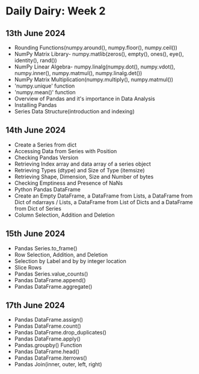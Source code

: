 # Daily Dairy: Week 2

## 13th June 2024

- Rounding Functions(numpy.around(), numpy.floor(), numpy.ceil())
- NumPy Matrix Library- numpy.matlib(zeros(), empty(), ones(), eye(), identity(), rand())
- NumPy Linear Algebra- numpy.linalg(numpy.dot(), numpy.vdot(), numpy.inner(), numpy.matmul(), numpy.linalg.det())
- NumPy Matrix Multiplication(numpy.multiply(), numpy.matmul())
- 'numpy.unique' function
- 'numpy.mean()' function
- Overview of Pandas and it's importance in Data Analysis
- Installing Pandas
- Series Data Structure(introduction and indexing)

## 14th June 2024

- Create a Series from dict
- Accessing Data from Series with Position
- Checking Pandas Version
- Retrieving Index array and data array of a series object
- Retrieving Types (dtype) and Size of Type (itemsize)
- Retrieving Shape, Dimension, Size and Number of bytes
- Checking Emptiness and Presence of NaNs
- Python Pandas DataFrame
- Create an Empty DataFrame, a DataFrame from Lists, a DataFrame from Dict of ndarrays / Lists, a DataFrame from List of Dicts and a DataFrame from Dict of Series
- Column Selection, Addition and Deletion


## 15th June 2024

- Pandas Series.to_frame()
- Row Selection, Addition, and Deletion
- Selection by Label and by by integer location
- Slice Rows
- Pandas Series.value_counts()
- Pandas DataFrame.append()
- Pandas DataFrame.aggregate()

## 17th June 2024

- Pandas DataFrame.assign()
- Pandas DataFrame.count()
- Pandas DataFrame.drop_duplicates()
- Pandas DataFrame.apply()
- Pandas.groupby() Function
- Pandas DataFrame.head()
- Pandas DataFrame.iterrows()
- Pandas Join(inner, outer, left, right)
